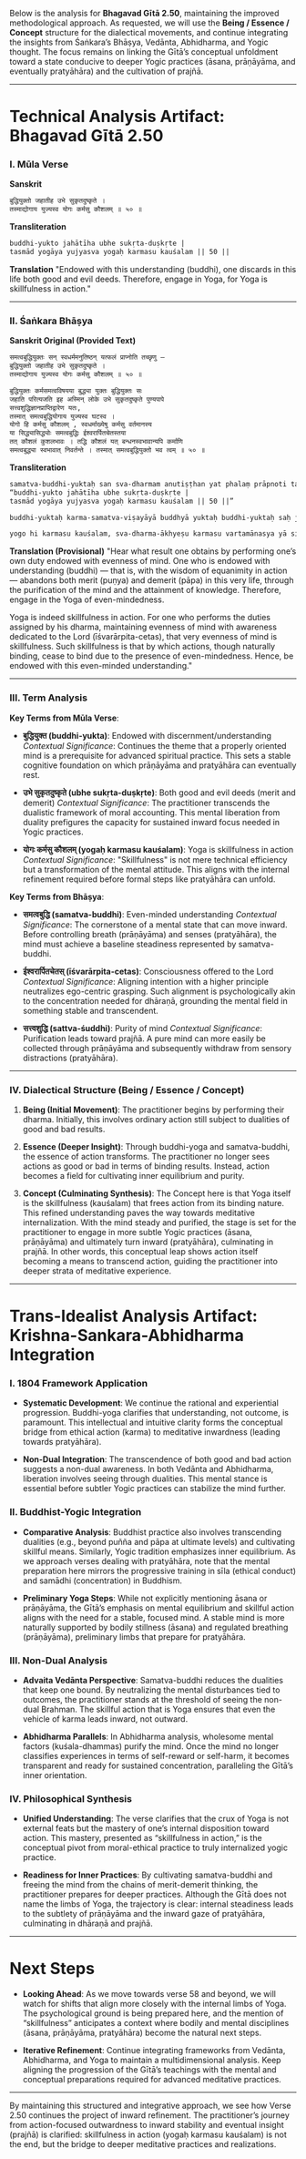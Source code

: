 Below is the analysis for **Bhagavad Gītā 2.50**, maintaining the improved methodological approach. As requested, we will use the **Being / Essence / Concept** structure for the dialectical movements, and continue integrating the insights from Śaṅkara’s Bhāṣya, Vedānta, Abhidharma, and Yogic thought. The focus remains on linking the Gītā’s conceptual unfoldment toward a state conducive to deeper Yogic practices (āsana, prāṇāyāma, and eventually pratyāhāra) and the cultivation of prajñā.

---

# Technical Analysis Artifact: Bhagavad Gītā 2.50

### I. Mūla Verse

**Sanskrit**
```markdown
बुद्धियुक्तो जहातीह उभे सुकृतदुष्कृते ।
तस्माद्योगाय युज्यस्व योगः कर्मसु कौशलम् ॥ ५० ॥
```

**Transliteration**
```markdown
buddhi-yukto jahātīha ubhe sukṛta-duṣkṛte |
tasmād yogāya yujyasva yogaḥ karmasu kauśalam || 50 ||
```

**Translation**
"Endowed with this understanding (buddhi), one discards in this life both good and evil deeds. Therefore, engage in Yoga, for Yoga is skillfulness in action."

---

### II. Śaṅkara Bhāṣya

**Sanskrit Original (Provided Text)**
```markdown
समत्वबुद्धियुक्तः सन् स्वधर्ममनुतिष्ठन् यत्फलं प्राप्नोति तच्छृणु —
बुद्धियुक्तो जहातीह उभे सुकृतदुष्कृते ।
तस्माद्योगाय युज्यस्व योगः कर्मसु कौशलम् ॥ ५० ॥

बुद्धियुक्तः कर्मसमत्वविषयया बुद्ध्या युक्तः बुद्धियुक्तः सः
जहाति परित्यजति इह अस्मिन् लोके उभे सुकृतदुष्कृते पुण्यपापे
सत्त्वशुद्धिज्ञानप्राप्तिद्वारेण यतः,
तस्मात् समत्वबुद्धियोगाय युज्यस्व घटस्व ।
योगो हि कर्मसु कौशलम् , स्वधर्माख्येषु कर्मसु वर्तमानस्य
या सिद्ध्यासिद्ध्योः समत्वबुद्धिः ईश्वरार्पितचेतस्तया
तत् कौशलं कुशलभावः । तद्धि कौशलं यत् बन्धनस्वभावान्यपि कर्माणि
समत्वबुद्ध्या स्वभावात् निवर्तन्ते । तस्मात् समत्वबुद्धियुक्तो भव त्वम् ॥ ५० ॥
```

**Transliteration**
```markdown
samatva-buddhi-yuktaḥ san sva-dharmam anutiṣṭhan yat phalaṃ prāpnoti tac chṛṇu—
“buddhi-yukto jahātīha ubhe sukṛta-duṣkṛte |
tasmād yogāya yujyasva yogaḥ karmasu kauśalam || 50 ||”

buddhi-yuktaḥ karma-samatva-viṣayāyā buddhyā yuktaḥ buddhi-yuktaḥ saḥ jahāti parityajati iha asmin loke ubhe sukṛta-duṣkṛte puṇya-pāpe sattva-śuddhi-jñāna-prāpti-dvāreṇa yataḥ, tasmāt samatva-buddhi-yogāya yujyasva ghaṭasva.

yogo hi karmasu kauśalam, sva-dharma-ākhyeṣu karmasu vartamānasya yā siddhy-asiddhyoḥ samatva-buddhiḥ īśvara-arpita-cetastayā tat kauśalaṃ kuśala-bhāvaḥ. tad dhi kauśalaṃ yat bandhana-svabhāvāny api karmāṇi samatva-buddhyā svabhāvāt nivartante. tasmāt samatva-buddhi-yukto bhava tvam.
```

**Translation (Provisional)**
"Hear what result one obtains by performing one’s own duty endowed with evenness of mind. One who is endowed with understanding (buddhi) — that is, with the wisdom of equanimity in action — abandons both merit (puṇya) and demerit (pāpa) in this very life, through the purification of the mind and the attainment of knowledge. Therefore, engage in the Yoga of even-mindedness.

Yoga is indeed skillfulness in action. For one who performs the duties assigned by his dharma, maintaining evenness of mind with awareness dedicated to the Lord (īśvarārpita-cetas), that very evenness of mind is skillfulness. Such skillfulness is that by which actions, though naturally binding, cease to bind due to the presence of even-mindedness. Hence, be endowed with this even-minded understanding."

---

### III. Term Analysis

**Key Terms from Mūla Verse**:

- **बुद्धियुक्त (buddhi-yukta)**: Endowed with discernment/understanding
  *Contextual Significance*: Continues the theme that a properly oriented mind is a prerequisite for advanced spiritual practice. This sets a stable cognitive foundation on which prāṇāyāma and pratyāhāra can eventually rest.

- **उभे सुकृतदुष्कृते (ubhe sukṛta-duṣkṛte)**: Both good and evil deeds (merit and demerit)
  *Contextual Significance*: The practitioner transcends the dualistic framework of moral accounting. This mental liberation from duality prefigures the capacity for sustained inward focus needed in Yogic practices.

- **योगः कर्मसु कौशलम् (yogaḥ karmasu kauśalam)**: Yoga is skillfulness in action
  *Contextual Significance*: "Skillfulness" is not mere technical efficiency but a transformation of the mental attitude. This aligns with the internal refinement required before formal steps like pratyāhāra can unfold.

**Key Terms from Bhāṣya**:

- **समत्वबुद्धि (samatva-buddhi)**: Even-minded understanding
  *Contextual Significance*: The cornerstone of a mental state that can move inward. Before controlling breath (prāṇāyāma) and senses (pratyāhāra), the mind must achieve a baseline steadiness represented by samatva-buddhi.

- **ईश्वरार्पितचेतस् (īśvarārpita-cetas)**: Consciousness offered to the Lord
  *Contextual Significance*: Aligning intention with a higher principle neutralizes ego-centric grasping. Such alignment is psychologically akin to the concentration needed for dhāraṇā, grounding the mental field in something stable and transcendent.

- **सत्त्वशुद्धि (sattva-śuddhi)**: Purity of mind
  *Contextual Significance*: Purification leads toward prajñā. A pure mind can more easily be collected through prāṇāyāma and subsequently withdraw from sensory distractions (pratyāhāra).

---

### IV. Dialectical Structure (Being / Essence / Concept)

1. **Being (Initial Movement)**: The practitioner begins by performing their dharma. Initially, this involves ordinary action still subject to dualities of good and bad results.

2. **Essence (Deeper Insight)**: Through buddhi-yoga and samatva-buddhi, the essence of action transforms. The practitioner no longer sees actions as good or bad in terms of binding results. Instead, action becomes a field for cultivating inner equilibrium and purity.

3. **Concept (Culminating Synthesis)**: The Concept here is that Yoga itself is the skillfulness (kauśalam) that frees action from its binding nature. This refined understanding paves the way towards meditative internalization. With the mind steady and purified, the stage is set for the practitioner to engage in more subtle Yogic practices (āsana, prāṇāyāma) and ultimately turn inward (pratyāhāra), culminating in prajñā. In other words, this conceptual leap shows action itself becoming a means to transcend action, guiding the practitioner into deeper strata of meditative experience.

---

# Trans-Idealist Analysis Artifact: Krishna-Sankara-Abhidharma Integration

### I. 1804 Framework Application

- **Systematic Development**: We continue the rational and experiential progression. Buddhi-yoga clarifies that understanding, not outcome, is paramount. This intellectual and intuitive clarity forms the conceptual bridge from ethical action (karma) to meditative inwardness (leading towards pratyāhāra).

- **Non-Dual Integration**: The transcendence of both good and bad action suggests a non-dual awareness. In both Vedānta and Abhidharma, liberation involves seeing through dualities. This mental stance is essential before subtler Yogic practices can stabilize the mind further.

### II. Buddhist-Yogic Integration

- **Comparative Analysis**: Buddhist practice also involves transcending dualities (e.g., beyond puñña and pāpa at ultimate levels) and cultivating skillful means. Similarly, Yogic tradition emphasizes inner equilibrium. As we approach verses dealing with pratyāhāra, note that the mental preparation here mirrors the progressive training in sīla (ethical conduct) and samādhi (concentration) in Buddhism.

- **Preliminary Yoga Steps**: While not explicitly mentioning āsana or prāṇāyāma, the Gītā’s emphasis on mental equilibrium and skillful action aligns with the need for a stable, focused mind. A stable mind is more naturally supported by bodily stillness (āsana) and regulated breathing (prāṇāyāma), preliminary limbs that prepare for pratyāhāra.

### III. Non-Dual Analysis

- **Advaita Vedānta Perspective**: Samatva-buddhi reduces the dualities that keep one bound. By neutralizing the mental disturbances tied to outcomes, the practitioner stands at the threshold of seeing the non-dual Brahman. The skillful action that is Yoga ensures that even the vehicle of karma leads inward, not outward.

- **Abhidharma Parallels**: In Abhidharma analysis, wholesome mental factors (kuśala-dhammas) purify the mind. Once the mind no longer classifies experiences in terms of self-reward or self-harm, it becomes transparent and ready for sustained concentration, paralleling the Gītā’s inner orientation.

### IV. Philosophical Synthesis

- **Unified Understanding**: The verse clarifies that the crux of Yoga is not external feats but the mastery of one’s internal disposition toward action. This mastery, presented as “skillfulness in action,” is the conceptual pivot from moral-ethical practice to truly internalized yogic practice.

- **Readiness for Inner Practices**: By cultivating samatva-buddhi and freeing the mind from the chains of merit-demerit thinking, the practitioner prepares for deeper practices. Although the Gītā does not name the limbs of Yoga, the trajectory is clear: internal steadiness leads to the subtlety of prāṇāyāma and the inward gaze of pratyāhāra, culminating in dhāraṇā and prajñā.

---

# Next Steps

- **Looking Ahead**: As we move towards verse 58 and beyond, we will watch for shifts that align more closely with the internal limbs of Yoga. The psychological ground is being prepared here, and the mention of “skillfulness” anticipates a context where bodily and mental disciplines (āsana, prāṇāyāma, pratyāhāra) become the natural next steps.

- **Iterative Refinement**: Continue integrating frameworks from Vedānta, Abhidharma, and Yoga to maintain a multidimensional analysis. Keep aligning the progression of the Gītā’s teachings with the mental and conceptual preparations required for advanced meditative practices.

---

By maintaining this structured and integrative approach, we see how Verse 2.50 continues the project of inward refinement. The practitioner’s journey from action-focused outwardness to inward stability and eventual insight (prajñā) is clarified: skillfulness in action (yogaḥ karmasu kauśalam) is not the end, but the bridge to deeper meditative practices and realizations.
